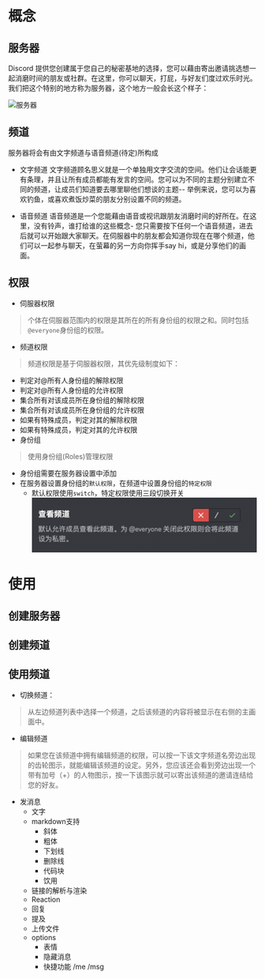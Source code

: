 # 概念

## 服务器
Discord 提供您创建属于您自己的秘密基地的选择，您可以藉由寄出邀请挑选想一起消磨时间的朋友或社群。在这里，你可以聊天，打屁，与好友们度过欢乐时光。我们把这个特别的地方称为服务器，这个地方一般会长这个样子：

![服务器](https://support.discord.com/hc/article_attachments/360060867451/friend_server1.png)

## 频道 
服务器将会有由文字频道与语音频道(待定)所构成
- 文字频道
文字频道顾名思义就是一个单独用文字交流的空间。他们让会话能更有条理，并且让所有成员都能有发言的空间。您可以为不同的主题分别建立不同的频道，让成员们知道要去哪里聊他们想谈的主题-- 举例来说，您可以为喜欢钓鱼，或喜欢煮饭炒菜的朋友分别设置不同的频道。

- 语音频道
语音频道是一个您能藉由语音或视讯跟朋友消磨时间的好所在。在这里，没有铃声，谁打给谁的这些概念- 您只需要按下任何一个语音频道，进去后就可以开始跟大家聊天。在伺服器中的朋友都会知道你现在在哪个频道，他们可以一起参与聊天，在萤幕的另一方向你挥手say hi，或是分享他们的画面。

## 权限
- 伺服器权限
> 个体在伺服器范围内的权限是其所在的所有身份组的权限之和。同时包括`@everyone`身份组的权限。
- 频道权限
> 频道权限是基于伺服器权限，其优先级制度如下：
  - 判定对@所有人身份组的解除权限
  - 判定对@所有人身份组的允许权限
  - 集合所有对该成员所在身份组的解除权限
  - 集合所有对该成员所在身份组的允许权限
  - 如果有特殊成员，判定对其的解除权限
  - 如果有特殊成员，判定对其的允许权限
- 身份组
> 使用身份组(Roles)管理权限
  - 身份组需要在服务器设置中添加
  - 在服务器设置身份组的`默认权限`，在频道中设置身份组的`特定权限`
    - 默认权限使用`switch`，特定权限使用三段切换开关 </br>
    ![特定权限切换开关](./images/switch-with-3-options.png)

# 使用
## 创建服务器
## 创建频道
## 使用频道
- 切换频道：
> 从左边频道列表中选择一个频道，之后该频道的内容将被显示在右侧的主画面中。

- 编辑频道
> 如果您在该频道中拥有编辑频道的权限，可以按一下该文字频道名旁边出现的齿轮图示，就能编辑该频道的设定。另外，您应该还会看到旁边出现一个带有加号（+）的人物图示，按一下该图示就可以寄出该频道的邀请连结给您的好友。

- 发消息
  - 文字
  - markdown支持
    - 斜体
    - 粗体
    - 下划线
    - 删除线
    - 代码块
    - 饮用
  - 链接的解析与渲染
  - Reaction
  - 回复
  - 提及
  - 上传文件
  - options
    - 表情
    - 隐藏消息
    - 快捷功能 /me /msg
